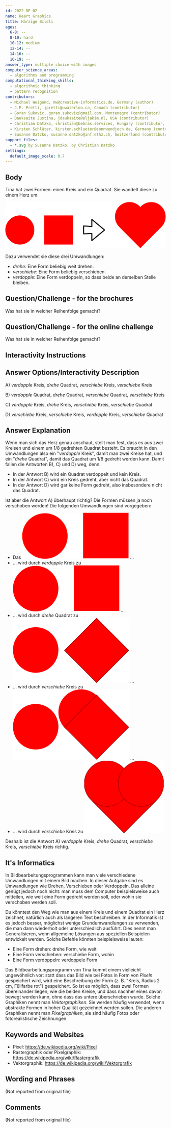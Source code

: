 ```yaml
---
id: 2022-DE-02
name: Heart Graphics
title: Härzige Bildli
ages:
  6-8: --
  8-10: hard
  10-12: medium
  12-14: --
  14-16: --
  16-19: --
answer_type: multiple choice with images
computer_science_areas:
  - algorithms and programming
computational_thinking_skills:
  - algorithmic thinking
  - pattern recognition
contributors:
  - Michael Weigend, mw@creative-informatics.de, Germany (author)
  - J.P. Pretti, jpretti@uwaterloo.ca, Canada (contributor)
  - Goran Sukovic, goran.sukovic@gmail.com, Montenegro (contributor)
  - Dauksaite Justina, jdauksaite@eljakim.nl, USA (contributor)
  - Christian Datzko, christian@bebras.services, Hungary (contributor, translation from English into German, graphics)
  - Kirsten Schlüter, kirsten.schlueter@sonnwendjoch.de, Germany (contributor)
  - Susanne Datzko, susanne.datzko@inf.ethz.ch, Switzerland (contributor, graphics)
support_files:
  - *.svg by Susanne Datzko, by Christian Datzko
settings:
  default_image_scale: 0.7
---
```


[exp1]: graphics/2022-DE-02-explanation1.svg "Erläuterung Schritt 1"
[exp2]: graphics/2022-DE-02-explanation2.svg "Erläuterung Schritt 2"
[exp3]: graphics/2022-DE-02-explanation3.svg "Erläuterung Schritt 3"
[exp_heartpuzzle]: graphics/2022-DE-02-explanation_heartpuzzle.svg "Erläuterung Schritt 4"
[taskbody]: graphics/2022-DE-02-taskbody.svg "Aus 2 Formen wird ein Herz"
[taskbody_shapes]: graphics/2022-DE-02-taskbody_shapes.svg "Kreis und Quadrat"


## Body

Tina hat zwei Formen: einen Kreis und ein Quadrat. Sie wandelt diese zu einem Herz um. 

![taskbody]

Dazu verwendet sie diese drei Umwandlungen:
  - _drehe_: Eine Form beliebig weit drehen.
  - _verschiebe_: Eine Form beliebig verschieben.
  - _verdopple_: Eine Form verdoppeln, so dass beide an derselben Stelle bleiben.


## Question/Challenge - for the brochures

Was hat sie in welcher Reihenfolge gemacht?


## Question/Challenge - for the online challenge

Was hat sie in welcher Reihenfolge gemacht?


## Interactivity Instructions

<!-- empty -->

## Answer Options/Interactivity Description

A) _verdopple_ Kreis, _drehe_ Quadrat, _verschiebe_ Kreis, _verschiebe_ Kreis

B) _verdopple_ Quadrat, _drehe_ Quadrat, _verschiebe_ Quadrat, _verschiebe_ Kreis

C) _verdopple_ Kreis, _drehe_ Kreis, _verschiebe_ Kreis, _verschiebe_ Quadrat

D) _verschiebe_ Kreis, _verschiebe_ Kreis, _verdopple_ Kreis, _verschiebe_ Quadrat


## Answer Explanation

Wenn man sich das Herz genau anschaut, stellt man fest, dass es aus zwei Kreisen und einem um 1/8 gedrehten Quadrat besteht. Es braucht in den Umwandlungen also ein "_verdopple_ Kreis", damit man zwei Kreise hat, und ein "_drehe_ Quadrat", damit das Quadrat um 1/8 gedreht werden kann. Damit fallen die Antworten B), C) und D) weg, denn:

  - In der Antwort B) wird ein Quadrat verdoppelt und kein Kreis.
  - In der Antwort C) wird ein Kreis gedreht, aber nicht das Quadrat.
  - In der Antwort D) wird gar keine Form gedreht, also insbesondere nicht das Quadrat.

Ist aber die Antwort A) überhaupt richtig? Die Formen müssen ja noch verschoben werden! Die folgenden Umwandlungen sind vorgegeben:

  - Das ![taskbody_shapes] ...
  - ... wird durch _verdopple_ Kreis zu ![exp1] ...
  - ... wird durch _drehe_ Quadrat zu ![exp2] ...
  - ... wird durch _verschiebe_ Kreis zu ![exp3] ...
  - ... wird durch _verschiebe_ Kreis zu ![exp_heartpuzzle]

Deshalb ist die Antwort A) _verdopple_ Kreis, _drehe_ Quadrat, _verschiebe_ Kreis, _verschiebe_ Kreis richtig.


## It's Informatics

In Bildbearbeitungsprogrammen kann man viele verschiedene Umwandlungen mit einem Bild machen. In dieser Aufgabe sind es Umwandlungen wie Drehen, Verschieben oder Verdoppeln. Das alleine genügt jedoch noch nicht: man muss dem Computer beispielsweise auch mitteilen, wie weit eine Form gedreht werden soll, oder wohin sie verschoben werden soll.

Du könntest den Weg wie man aus einem Kreis und einem Quadrat ein Herz zeichnet, natürlich auch als längeren Text beschreiben. In der Informatik ist es jedoch besser, möglichst wenige Grundumwandlungen zu verwenden, die man dann wiederholt oder unterschiedlich ausführt. Dies nennt man Generalisieren, wenn allgemeine Lösungen aus speziellen Beispielen entwickelt werden. Solche Befehle könnten beispielsweise lauten:

- Eine Form drehen: drehe Form, wie weit
- Eine Form verschieben: verschiebe Form, wohin
- Eine Form verdoppeln: verdoppele Form

Das Bildbearbeitungsprogramm von Tina kommt einem vielleicht ungewöhnlich vor: statt dass das Bild wie bei Fotos in Form von _Pixeln_ gespeichert wird, wird eine Beschreibung der Form (z. B. "Kreis, Radius 2 cm, Füllfarbe rot") gespeichert. So ist es möglich, dass zwei Formen übereinander liegen, wie die beiden Kreise, und dass nachher eines davon bewegt werden kann, ohne dass das untere überschrieben wurde. Solche Graphiken nennt man _Vektorgraphiken_. Sie werden häufig verwendet, wenn abstrakte Formen in hoher Qualität gezeichnet werden sollen. Die anderen Graphiken nennt man _Pixelgraphiken_, sie sind häufig Fotos oder fotorealistische Zeichnungen.


## Keywords and Websites

 - Pixel: https://de.wikipedia.org/wiki/Pixel
 - Rastergraphik oder Pixelgraphik: https://de.wikipedia.org/wiki/Rastergrafik
 - Vektorgraphik: https://de.wikipedia.org/wiki/Vektorgrafik


## Wording and Phrases

(Not reported from original file)


## Comments

(Not reported from original file)
